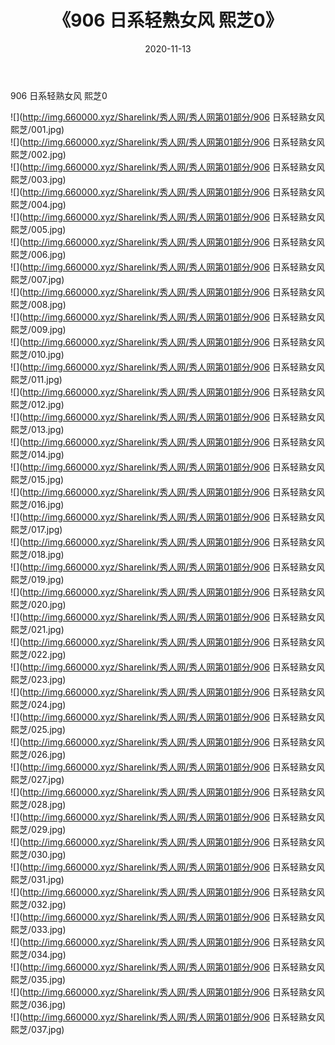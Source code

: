 ﻿---
layout: post
title:  《906 日系轻熟女风 熙芝0》
date:   2020-11-13
img: http://img.660000.xyz/Sharelink/秀人网/秀人网第01部分/906 日系轻熟女风 熙芝0/000.jpg
categories: [美女, 清纯, 唯美]
---

906 日系轻熟女风 熙芝0

  ![](http://img.660000.xyz/Sharelink/秀人网/秀人网第01部分/906 日系轻熟女风 熙芝/001.jpg) <br> ![](http://img.660000.xyz/Sharelink/秀人网/秀人网第01部分/906 日系轻熟女风 熙芝/002.jpg) <br> ![](http://img.660000.xyz/Sharelink/秀人网/秀人网第01部分/906 日系轻熟女风 熙芝/003.jpg) <br> ![](http://img.660000.xyz/Sharelink/秀人网/秀人网第01部分/906 日系轻熟女风 熙芝/004.jpg) <br> ![](http://img.660000.xyz/Sharelink/秀人网/秀人网第01部分/906 日系轻熟女风 熙芝/005.jpg) <br> ![](http://img.660000.xyz/Sharelink/秀人网/秀人网第01部分/906 日系轻熟女风 熙芝/006.jpg) <br> ![](http://img.660000.xyz/Sharelink/秀人网/秀人网第01部分/906 日系轻熟女风 熙芝/007.jpg) <br> ![](http://img.660000.xyz/Sharelink/秀人网/秀人网第01部分/906 日系轻熟女风 熙芝/008.jpg) <br> ![](http://img.660000.xyz/Sharelink/秀人网/秀人网第01部分/906 日系轻熟女风 熙芝/009.jpg) <br> ![](http://img.660000.xyz/Sharelink/秀人网/秀人网第01部分/906 日系轻熟女风 熙芝/010.jpg) <br> ![](http://img.660000.xyz/Sharelink/秀人网/秀人网第01部分/906 日系轻熟女风 熙芝/011.jpg) <br> ![](http://img.660000.xyz/Sharelink/秀人网/秀人网第01部分/906 日系轻熟女风 熙芝/012.jpg) <br> ![](http://img.660000.xyz/Sharelink/秀人网/秀人网第01部分/906 日系轻熟女风 熙芝/013.jpg) <br> ![](http://img.660000.xyz/Sharelink/秀人网/秀人网第01部分/906 日系轻熟女风 熙芝/014.jpg) <br> ![](http://img.660000.xyz/Sharelink/秀人网/秀人网第01部分/906 日系轻熟女风 熙芝/015.jpg) <br> ![](http://img.660000.xyz/Sharelink/秀人网/秀人网第01部分/906 日系轻熟女风 熙芝/016.jpg) <br> ![](http://img.660000.xyz/Sharelink/秀人网/秀人网第01部分/906 日系轻熟女风 熙芝/017.jpg) <br> ![](http://img.660000.xyz/Sharelink/秀人网/秀人网第01部分/906 日系轻熟女风 熙芝/018.jpg) <br> ![](http://img.660000.xyz/Sharelink/秀人网/秀人网第01部分/906 日系轻熟女风 熙芝/019.jpg) <br> ![](http://img.660000.xyz/Sharelink/秀人网/秀人网第01部分/906 日系轻熟女风 熙芝/020.jpg) <br> ![](http://img.660000.xyz/Sharelink/秀人网/秀人网第01部分/906 日系轻熟女风 熙芝/021.jpg) <br> ![](http://img.660000.xyz/Sharelink/秀人网/秀人网第01部分/906 日系轻熟女风 熙芝/022.jpg) <br> ![](http://img.660000.xyz/Sharelink/秀人网/秀人网第01部分/906 日系轻熟女风 熙芝/023.jpg) <br> ![](http://img.660000.xyz/Sharelink/秀人网/秀人网第01部分/906 日系轻熟女风 熙芝/024.jpg) <br> ![](http://img.660000.xyz/Sharelink/秀人网/秀人网第01部分/906 日系轻熟女风 熙芝/025.jpg) <br> ![](http://img.660000.xyz/Sharelink/秀人网/秀人网第01部分/906 日系轻熟女风 熙芝/026.jpg) <br> ![](http://img.660000.xyz/Sharelink/秀人网/秀人网第01部分/906 日系轻熟女风 熙芝/027.jpg) <br> ![](http://img.660000.xyz/Sharelink/秀人网/秀人网第01部分/906 日系轻熟女风 熙芝/028.jpg) <br> ![](http://img.660000.xyz/Sharelink/秀人网/秀人网第01部分/906 日系轻熟女风 熙芝/029.jpg) <br> ![](http://img.660000.xyz/Sharelink/秀人网/秀人网第01部分/906 日系轻熟女风 熙芝/030.jpg) <br> ![](http://img.660000.xyz/Sharelink/秀人网/秀人网第01部分/906 日系轻熟女风 熙芝/031.jpg) <br> ![](http://img.660000.xyz/Sharelink/秀人网/秀人网第01部分/906 日系轻熟女风 熙芝/032.jpg) <br> ![](http://img.660000.xyz/Sharelink/秀人网/秀人网第01部分/906 日系轻熟女风 熙芝/033.jpg) <br> ![](http://img.660000.xyz/Sharelink/秀人网/秀人网第01部分/906 日系轻熟女风 熙芝/034.jpg) <br> ![](http://img.660000.xyz/Sharelink/秀人网/秀人网第01部分/906 日系轻熟女风 熙芝/035.jpg) <br> ![](http://img.660000.xyz/Sharelink/秀人网/秀人网第01部分/906 日系轻熟女风 熙芝/036.jpg) <br> ![](http://img.660000.xyz/Sharelink/秀人网/秀人网第01部分/906 日系轻熟女风 熙芝/037.jpg) <br>